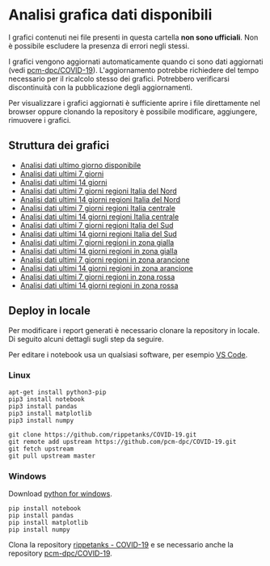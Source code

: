 # Analisi grafica dati disponibili

I grafici contenuti nei file presenti in questa cartella **non sono ufficiali**. Non è possibile escludere la presenza di errori negli stessi.

I grafici vengono aggiornati automaticamente quando ci sono dati aggiornati (vedi [pcm-dpc/COVID-19](https://github.com/pcm-dpc/COVID-19)). L'aggiornamento potrebbe richiedere del tempo necessario per il ricalcolo stesso dei grafici. Potrebbero verificarsi discontinuità con la pubblicazione degli aggiornamenti.

Per visualizzare i grafici aggiornati è sufficiente aprire i file direttamente nel browser oppure clonando la repository è possibile modificare, aggiungere, rimuovere i grafici.

## Struttura dei grafici
* [Analisi dati ultimo giorno disponibile](https://github.com/rippetanks/COVID-19/blob/master/notebook/analisi_ultimo_giorno.ipynb)
* [Analisi dati ultimi 7 giorni](https://github.com/rippetanks/COVID-19/blob/master/notebook/analisi_ultimi_7_giorni.ipynb)
* [Analisi dati ultimi 14 giorni](https://github.com/rippetanks/COVID-19/blob/master/notebook/analisi_ultimi_14_giorni.ipynb)
* [Analisi dati ultimi 7 giorni regioni Italia del Nord](https://github.com/rippetanks/COVID-19/blob/master/notebook/analisi_ultimi_7_giorni_nord.ipynb)
* [Analisi dati ultimi 14 giorni regioni Italia del Nord](https://github.com/rippetanks/COVID-19/blob/master/notebook/analisi_ultimi_14_giorni_nord.ipynb)
* [Analisi dati ultimi 7 giorni regioni Italia centrale](https://github.com/rippetanks/COVID-19/blob/master/notebook/analisi_ultimi_7_giorni_centro.ipynb)
* [Analisi dati ultimi 14 giorni regioni Italia centrale](https://github.com/rippetanks/COVID-19/blob/master/notebook/analisi_ultimi_14_giorni_centro.ipynb)
* [Analisi dati ultimi 7 giorni regioni Italia del Sud](https://github.com/rippetanks/COVID-19/blob/master/notebook/analisi_ultimi_7_giorni_sud.ipynb)
* [Analisi dati ultimi 14 giorni regioni Italia del Sud](https://github.com/rippetanks/COVID-19/blob/master/notebook/analisi_ultimi_14_giorni_sud.ipynb)
* [Analisi dati ultimi 7 giorni regioni in zona gialla](https://github.com/rippetanks/COVID-19/blob/master/notebook/analisi_zone_gialle_7_giorni.ipynb)
* [Analisi dati ultimi 14 giorni regioni in zona gialla](https://github.com/rippetanks/COVID-19/blob/master/notebook/analisi_zone_gialle_14_giorni.ipynb)
* [Analisi dati ultimi 7 giorni regioni in zona arancione](https://github.com/rippetanks/COVID-19/blob/master/notebook/analisi_zone_arancioni_7_giorni.ipynb)
* [Analisi dati ultimi 14 giorni regioni in zona arancione](https://github.com/rippetanks/COVID-19/blob/master/notebook/analisi_zone_arancioni_14_giorni.ipynb)
* [Analisi dati ultimi 7 giorni regioni in zona rossa](https://github.com/rippetanks/COVID-19/blob/master/notebook/analisi_zone_rosse_7_giorni.ipynb)
* [Analisi dati ultimi 14 giorni regioni in zona rossa](https://github.com/rippetanks/COVID-19/blob/master/notebook/analisi_zone_rosse_14_giorni.ipynb)

## Deploy in locale
Per modificare i report generati è necessario clonare la repository in locale. Di seguito alcuni dettagli sugli step da seguire.

Per editare i notebook usa un qualsiasi software, per esempio [VS Code](https://code.visualstudio.com/).
### Linux
```
apt-get install python3-pip
pip3 install notebook
pip3 install pandas
pip3 install matplotlib
pip3 install numpy

git clone https://github.com/rippetanks/COVID-19.git
git remote add upstream https://github.com/pcm-dpc/COVID-19.git
git fetch upstream
git pull upstream master 
```
### Windows
Download [python for windows](https://www.python.org/downloads/windows/).
```
pip install notebook
pip install pandas
pip install matplotlib
pip install numpy
```
Clona la repository [rippetanks - COVID-19](https://github.com/rippetanks/COVID-19) e se necessario anche la repository [pcm-dpc/COVID-19](https://github.com/pcm-dpc/COVID-19).
